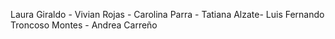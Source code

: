 
Laura Giraldo - Vivian Rojas - Carolina Parra - Tatiana Alzate- Luis Fernando Troncoso Montes - Andrea Carreño
